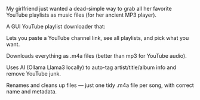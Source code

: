 My girlfriend just wanted a dead-simple way to grab all her favorite YouTube playlists as music files (for her ancient MP3 player).

A GUI YouTube playlist downloader that:

Lets you paste a YouTube channel link, see all playlists, and pick what you want.

Downloads everything as .m4a files (better than mp3 for YouTube audio).

Uses AI (Ollama Llama3 locally) to auto-tag artist/title/album info and remove YouTube junk.

Renames and cleans up files — just one tidy .m4a file per song, with correct name and metadata.
